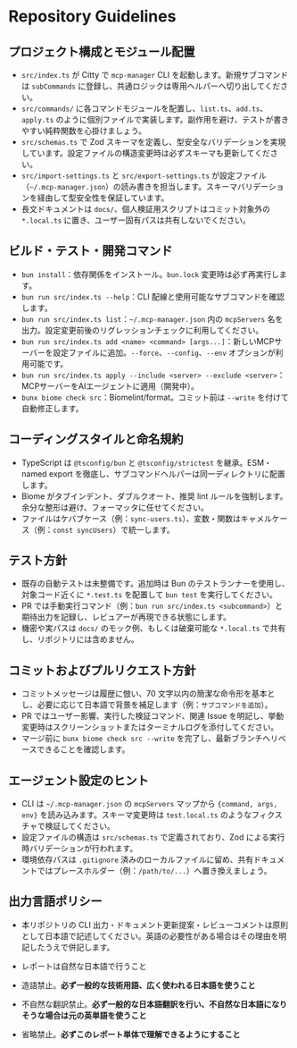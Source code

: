 # Repository Guidelines

## プロジェクト構成とモジュール配置
- `src/index.ts` が Citty で `mcp-manager` CLI を起動します。新規サブコマンドは `subCommands` に登録し、共通ロジックは専用ヘルパーへ切り出してください。
- `src/commands/` に各コマンドモジュールを配置し、`list.ts`、`add.ts`、`apply.ts` のように個別ファイルで実装します。副作用を避け、テストが書きやすい純粋関数を心掛けましょう。
- `src/schemas.ts` で Zod スキーマを定義し、型安全なバリデーションを実現しています。設定ファイルの構造変更時は必ずスキーマも更新してください。
- `src/import-settings.ts` と `src/export-settings.ts` が設定ファイル（`~/.mcp-manager.json`）の読み書きを担当します。スキーマバリデーションを経由して型安全性を保証しています。
- 長文ドキュメントは `docs/`、個人検証用スクリプトはコミット対象外の `*.local.ts` に置き、ユーザー固有パスは共有しないでください。

## ビルド・テスト・開発コマンド
- `bun install`：依存関係をインストール。`bun.lock` 変更時は必ず再実行します。
- `bun run src/index.ts --help`：CLI 配線と使用可能なサブコマンドを確認します。
- `bun run src/index.ts list`：`~/.mcp-manager.json` 内の `mcpServers` 名を出力。設定変更前後のリグレッションチェックに利用してください。
- `bun run src/index.ts add <name> <command> [args...]`：新しいMCPサーバーを設定ファイルに追加。`--force`、`--config`、`--env` オプションが利用可能です。
- `bun run src/index.ts apply --include <server> --exclude <server>`：MCPサーバーをAIエージェントに適用（開発中）。
- `bunx biome check src`：Biomelint/format。コミット前は `--write` を付けて自動修正します。

## コーディングスタイルと命名規約
- TypeScript は `@tsconfig/bun` と `@tsconfig/strictest` を継承。ESM・named export を徹底し、サブコマンドヘルパーは同一ディレクトリに配置します。
- Biome がタブインデント、ダブルクオート、推奨 lint ルールを強制します。余分な整形は避け、フォーマッタに任せてください。
- ファイルはケバブケース（例：`sync-users.ts`）、変数・関数はキャメルケース（例：`const syncUsers`）で統一します。

## テスト方針
- 既存の自動テストは未整備です。追加時は Bun のテストランナーを使用し、対象コード近くに `*.test.ts` を配置して `bun test` を実行してください。
- PR では手動実行コマンド（例：`bun run src/index.ts <subcommand>`）と期待出力を記録し、レビュアーが再現できる状態にします。
- 機密や実パスは `docs/` のモック例、もしくは破棄可能な `*.local.ts` で共有し、リポジトリには含めません。

## コミットおよびプルリクエスト方針
- コミットメッセージは履歴に倣い、70 文字以内の簡潔な命令形を基本とし、必要に応じて日本語で背景を補足します（例：`サブコマンドを追加`）。
- PR ではユーザー影響、実行した検証コマンド、関連 Issue を明記し、挙動変更時はスクリーンショットまたはターミナルログを添付してください。
- マージ前に `bunx biome check src --write` を完了し、最新ブランチへリベースできることを確認します。

## エージェント設定のヒント
- CLI は `~/.mcp-manager.json` の `mcpServers` マップから `{command, args, env}` を読み込みます。スキーマ変更時は `test.local.ts` のようなフィクスチャで検証してください。
- 設定ファイルの構造は `src/schemas.ts` で定義されており、Zod による実行時バリデーションが行われます。
- 環境依存パスは `.gitignore` 済みのローカルファイルに留め、共有ドキュメントではプレースホルダー（例：`/path/to/...`）へ置き換えましょう。

## 出力言語ポリシー
- 本リポジトリの CLI 出力・ドキュメント更新提案・レビューコメントは原則として日本語で記述してください。英語の必要性がある場合はその理由を明記したうえで併記します。

- レポートは自然な日本語で行うこと
- 造語禁止。**必ず一般的な技術用語、広く使われる日本語を使うこと**
- 不自然な翻訳禁止。**必ず一般的な日本語翻訳を行い、不自然な日本語になりそうな場合は元の英単語を使うこと**
- 省略禁止。**必ずこのレポート単体で理解できるようにすること**
